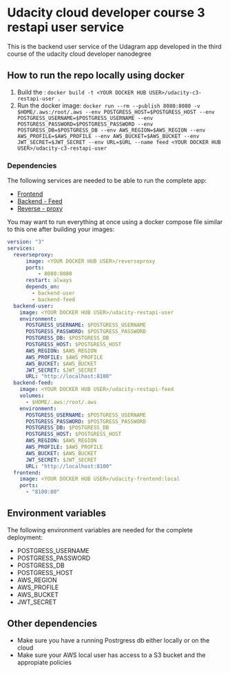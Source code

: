 # Udacity cloud developer course 3 restapi user service
This is the backend user service of the Udagram app developed in the third course of the udacity cloud developer nanodegree

## How to run the repo locally using docker
1. Build the : `docker build -t <YOUR DOCKER HUB USER>/udacity-c3-restapi-user .`
2. Run the docker image: `docker run --rm --publish 8080:8080 -v $HOME/.aws:/root/.aws --env POSTGRESS_HOST=$POSTGRESS_HOST --env POSTGRESS_USERNAME=$POSTGRESS_USERNAME --env POSTGRESS_PASSWORD=$POSTGRESS_PASSWORD --env POSTGRESS_DB=$POSTGRESS_DB --env AWS_REGION=$AWS_REGION --env AWS_PROFILE=$AWS_PROFILE --env AWS_BUCKET=$AWS_BUCKET --env JWT_SECRET=$JWT_SECRET --env URL=$URL --name feed <YOUR DOCKER HUB USER>/udacity-c3-restapi-user`

### Dependencies
The following services are needed to be able to run the complete app:
- [Frontend](https://github.com/David2913/udacity-c3-frontend)
- [Backend - Feed](https://github.com/David2913/udacity-c3-restapi-feed)
- [Reverse - proxy](https://github.com/David2913/udacity-reverseproxy)

You may want to run everything at once using a docker compose file similar to this one after building your images:
```yaml
version: "3"
services:
  reverseproxy:
      image: <YOUR DOCKER HUB USER>/reverseproxy
      ports:
          - 8080:8080
      restart: always
      depends_on:
        - backend-user
        - backend-feed     
  backend-user:
    image: <YOUR DOCKER HUB USER>/udacity-restapi-user
    environment:
      POSTGRESS_USERNAME: $POSTGRESS_USERNAME
      POSTGRESS_PASSWORD: $POSTGRESS_PASSWORD 
      POSTGRESS_DB: $POSTGRESS_DB 
      POSTGRESS_HOST: $POSTGRESS_HOST 
      AWS_REGION: $AWS_REGION 
      AWS_PROFILE: $AWS_PROFILE 
      AWS_BUCKET: $AWS_BUCKET
      JWT_SECRET: $JWT_SECRET
      URL: "http://localhost:8100"
  backend-feed:
    image: <YOUR DOCKER HUB USER>/udacity-restapi-feed
    volumes:
      - $HOME/.aws:/root/.aws
    environment:
      POSTGRESS_USERNAME: $POSTGRESS_USERNAME
      POSTGRESS_PASSWORD: $POSTGRESS_PASSWORD 
      POSTGRESS_DB: $POSTGRESS_DB 
      POSTGRESS_HOST: $POSTGRESS_HOST 
      AWS_REGION: $AWS_REGION 
      AWS_PROFILE: $AWS_PROFILE 
      AWS_BUCKET: $AWS_BUCKET
      JWT_SECRET: $JWT_SECRET
      URL: "http://localhost:8100"
  frontend:
    image: <YOUR DOCKER HUB USER>/udacity-frontend:local
    ports:
      - "8100:80"

```

## Environment variables
The following environment variables are needed for the complete deployment:
- POSTGRESS_USERNAME
- POSTGRESS_PASSWORD
- POSTGRESS_DB
- POSTGRESS_HOST
- AWS_REGION
- AWS_PROFILE
- AWS_BUCKET
- JWT_SECRET

## Other dependencies
- Make sure you have a running Postrgress db either locally or on the cloud
- Make sure your AWS local user has access to a S3 bucket and the appropiate policies

